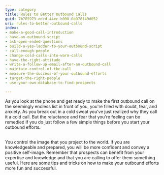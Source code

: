 ```yaml
---
type: category
title: Rules to Better Outbound Calls
guid: 7b785973-edcd-44ec-b098-0a978f49d052
uri: rules-to-better-outbound-calls
index:
- make-a-good-call-introduction
- have-an-outbound-script
- ask-open-ended-questions
- build-a-yes-ladder-to-your-outbound-script
- call-enough-people
- change-cold-calls-into-warm-calls
- have-the-right-attitude
- write-a-follow-up-email-after-an-outbound-call
- maintain-control-of-the-call
- measure-the-success-of-your-outbound-efforts
- target-the-right-people
- use-your-own-database-to-find-prospects

---
```

<p class="ssw15-rteElement-P">As you look at the phone and get ready to make the first outbound call on the seemingly endless list in front of you, you're filled with doubt, fear, and anxiety. As you break out in a cold sweat you've just realized why they call it a cold call. But the reluctance and fear that you're feeling can be remedied if you do just follow a few simple things before you start your outbound efforts.​<br><br></p>
<p>​You control the image that you project to the world. If you are knowledgeable and prepared, you will be more confident and convey a positive self-image. Remember that prospects can benefit from your expertise and knowledge and that you are calling to offer them something useful. Here are some tips and tricks on how to make your outbound efforts more fun and successful. ​​<br></p>

